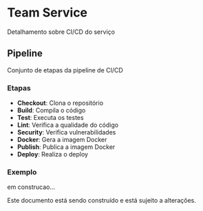 # Team Service

Detalhamento sobre CI/CD do serviço

## Pipeline

Conjunto de etapas da pipeline de CI/CD

### Etapas

- **Checkout**: Clona o repositório
- **Build**: Compila o código
- **Test**: Executa os testes
- **Lint**: Verifica a qualidade do código
- **Security**: Verifica vulnerabilidades
- **Docker**: Gera a imagem Docker
- **Publish**: Publica a imagem Docker
- **Deploy**: Realiza o deploy

### Exemplo

em construcao...

Este documento está sendo construído e está sujeito a alterações.
